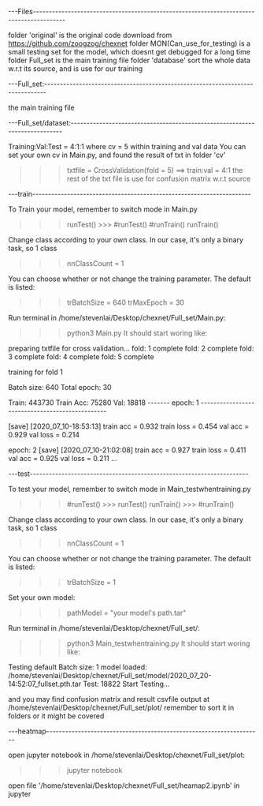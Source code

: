 ---Files----------------------------------------------------------------------------------------

folder 'original' is the original code download from https://github.com/zoogzog/chexnet
folder MON(Can_use_for_testing) is a small testing set for the model, which doesnt get debugged for a long time
folder Full_set is the main training file
folder 'database' sort the whole data w.r.t its source, and is use for our training


---Full_set:------------------------------------------------------------------------------

the main training file

---Full_set/dataset:---------------------------------------------------------------------------

Training:Val:Test = 4:1:1
where cv = 5 within training and val data
You can set your own cv in Main.py, and found the result of txt in folder 'cv'
>>> txtfile = CrossValidation(fold = 5) ==> train:val = 4:1
the rest of the txt file is use for confusion matrix w.r.t source

---train---------------------------------------------------------------------

To Train your model, remember to switch mode in Main.py
>>>  runTest()    >>>  #runTest() 
     #runTrain()       runTrain() 
     
Change class according to your own class. In our case, it's only a binary task, so 1 class
>>> nnClassCount = 1

You can choose whether or not change the training parameter. The default is listed:
>>> trBatchSize = 640
>>> trMaxEpoch = 30

Run terminal in /home/stevenlai/Desktop/chexnet/Full_set/Main.py:
>>> python3 Main.py
It should start woring like:

preparing txtfile for cross validation...
fold: 1 complete
fold: 2 complete
fold: 3 complete
fold: 4 complete
fold: 5 complete

training for fold 1

Batch size: 640
Total epoch: 30

Train: 443730
Train Acc: 75280
Val: 18818
------- epoch: 1 ------------------------------------------------

[save] [2020_07_10-18:53:13]
train acc = 0.932  train loss = 0.454
val acc = 0.929  val loss = 0.214

epoch: 2
[save] [2020_07_10-21:02:08]
train acc = 0.927  train loss = 0.411
val acc = 0.925  val loss = 0.211 ...

---test---------------------------------------------------------------------

To test your model, remember to switch mode in Main_testwhentraining.py
>>>  #runTest()    >>>  runTest() 
>>>  runTrain()    >>>  #runTrain() 
     
Change class according to your own class. In our case, it's only a binary task, so 1 class
>>> nnClassCount = 1

You can choose whether or not change the training parameter. The default is listed:
>>> trBatchSize = 1

Set your own model:
>>> pathModel = "your model's path.tar"

Run terminal in /home/stevenlai/Desktop/chexnet/Full_set/:
>>> python3 Main_testwhentraining.py
It should start woring like:

Testing default
Batch size: 1
model loaded: /home/stevenlai/Desktop/chexnet/Full_set/model/2020_07_20-14:52:07_fullset.pth.tar
Test: 18822
Start Testing...

and you may find confusion matrix and result csvfile output at /home/stevenlai/Desktop/chexnet/Full_set/plot/
remember to sort it in folders or it might be covered 


---heatmap--------------------------------------------------------------------

open jupyter notebook in /home/stevenlai/Desktop/chexnet/Full_set/plot:
>>> jupyter notebook

open file '/home/stevenlai/Desktop/chexnet/Full_set/heamap2.ipynb' in jupyter

























